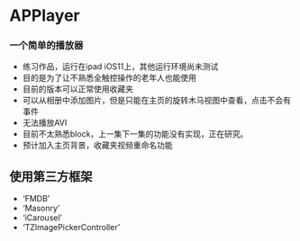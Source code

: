 # APPlayer
### 一个简单的播放器
+ 练习作品，运行在ipad iOS11上，其他运行环境尚未测试
+ 目的是为了让不熟悉全触控操作的老年人也能使用
+ 目前的版本可以正常使用收藏夹
+ 可以从相册中添加图片，但是只能在主页的旋转木马视图中查看，点击不会有事件
+ 无法播放AVI
+ 目前不太熟悉block，上一集下一集的功能没有实现，正在研究。
+ 预计加入主页背景，收藏夹视频重命名功能
## 使用第三方框架
+ ‘FMDB’
+ ‘Masonry’
+ ‘iCarousel’
+ ‘TZImagePickerController’

